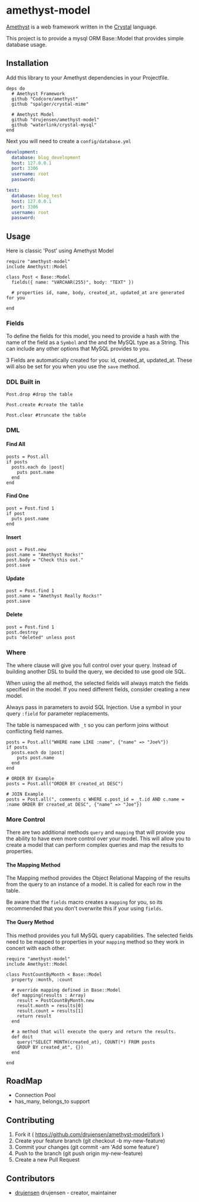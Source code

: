 # amethyst-model

[Amethyst](https://github.com/Codcore/amethyst) is a web framework written in the [Crystal](https://github.com/manastech/crystal) language. 

This project is to provide a mysql ORM Base::Model that provides simple
database usage.

## Installation

Add this library to your Amethyst dependencies in your Projectfile.

```crystal
deps do
  # Amethyst Framework
  github "Codcore/amethyst"
  github "spalger/crystal-mime"

  # Amethyst Model
  github "drujensen/amethyst-model"
  github "waterlink/crystal-mysql"
end
```

Next you will need to create a `config/database.yml`

```yaml
development: 
  database: blog_development
  host: 127.0.0.1
  port: 3306
  username: root
  password: 

test: 
  database: blog_test
  host: 127.0.0.1
  port: 3306
  username: root
  password: 

```

## Usage

Here is classic 'Post' using Amethyst Model

```crystal
require "amethyst-model"
include Amethyst::Model

class Post < Base::Model
  fields({ name: "VARCHAR(255)", body: "TEXT" })

  # properties id, name, body, created_at, updated_at are generated for you

end

```
### Fields

To define the fields for this model, you need to provide a hash with the name of the field as a `Symbol` and the and the MySQL type as a String.  This can include any other options that MySQL provides to you.  

3 Fields are automatically created for you:  id, created_at, updated_at.
These will also be set for you when you use the `save` method.

### DDL Built in

```crystal
Post.drop #drop the table

Post.create #create the table

Post.clear #truncate the table
```

### DML

#### Find All

```crystal
posts = Post.all
if posts
  posts.each do |post|
    puts post.name
  end
end
```

#### Find One

```crystal
post = Post.find 1
if post
  puts post.name
end
```

#### Insert

```crystal
post = Post.new
post.name = "Amethyst Rocks!"
post.body = "Check this out."
post.save
```

#### Update

```crystal
post = Post.find 1
post.name = "Amethyst Really Rocks!"
post.save
```

#### Delete

```crystal
post = Post.find 1
post.destroy
puts "deleted" unless post
```

### Where 

The where clause will give you full control over your query. Instead of building another DSL to build the query, we decided to use good ole SQL.

When using the all method, the selected fields will always match the fields specified in the model.  If you need different fields, consider creating a new model.

Always pass in parameters to avoid SQL Injection.  Use a symbol in your query `:field` for parameter replacements.

The table is namespaced with `_t` so you can perform joins without conflicting
field names.

```crystal
posts = Post.all("WHERE name LIKE :name", {"name" => "Joe%"})
if posts
  posts.each do |post|
    puts post.name
  end
end

# ORDER BY Example
posts = Post.all("ORDER BY created_at DESC")

# JOIN Example
posts = Post.all(", comments c WHERE c.post_id = _t.id AND c.name = :name ORDER BY created_at DESC", {"name" => "Joe"})

```

### More Control

There are two additional methods `query` and `mapping` that will provide you the ability to have even more control over your model.  This will allow you to create a model that can perform complex queries and map the results to properties.

#### The Mapping Method
The Mapping method provides the Object Relational Mapping of the results from the query to an instance of a model.  It is called for each row in the table.  

Be aware that the `fields` macro creates a `mapping` for you, so its recommended
that you don't overwrite this if your using `fields`.  

#### The Query Method
This method provides you full MySQL query capabilities.  The selected fields
need to be mapped to properties in your `mapping` method so they work in
concert with each other.

```crystal
require "amethyst-model"
include Amethyst::Model

class PostCountByMonth < Base::Model
  property :month, :count

  # override mapping defined in Base::Model
  def mapping(results : Array)
    result = PostCountByMonth.new
    result.month = results[0]
    result.count = results[1]
    return result
  end

  # a method that will execute the query and return the results.
  def doit
    query("SELECT MONTH(created_at), COUNT(*) FROM posts 
    GROUP BY created_at", {})
  end

end

```



## RoadMap
- Connection Pool
- has_many, belongs_to support

## Contributing

1. Fork it ( https://github.com/drujensen/amethyst-model/fork )
2. Create your feature branch (git checkout -b my-new-feature)
3. Commit your changes (git commit -am 'Add some feature')
4. Push to the branch (git push origin my-new-feature)
5. Create a new Pull Request

## Contributors

- [drujensen](https://github.com/drujensen) drujensen - creator, maintainer
